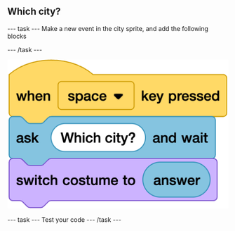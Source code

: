 ## Which city?

--- task ---
Make a new event in the city sprite, and add the following blocks

--- /task ---

![ALT TEXT](images/6-4-nol.png)

--- task ---
Test your code
--- /task ---
